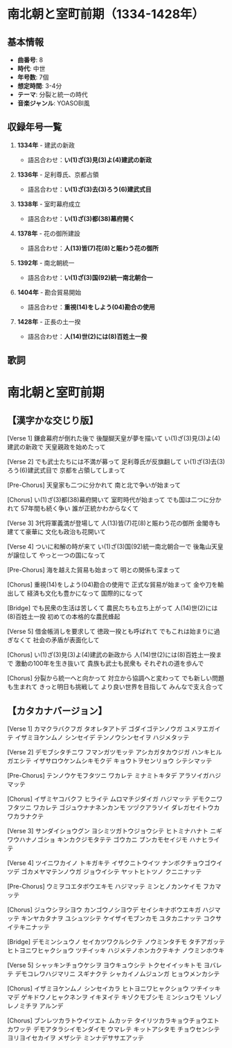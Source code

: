 # 南北朝と室町前期（1334-1428年）

## 基本情報
- **曲番号**: 8
- **時代**: 中世
- **年号数**: 7個
- **想定時間**: 3-4分
- **テーマ**: 分裂と統一の時代
- **音楽ジャンル**: YOASOBI風

## 収録年号一覧

1. **1334年** - 建武の新政
   - 語呂合わせ：**い(1)ざ(3)見(3)よ(4)建武の新政**

2. **1336年** - 足利尊氏、京都占領
   - 語呂合わせ：**い(1)ざ(3)去(3)ろう(6)建武式目**

3. **1338年** - 室町幕府成立
   - 語呂合わせ：**い(1)ざ(3)都(38)幕府開く**

4. **1378年** - 花の御所建設
   - 語呂合わせ：**人(13)皆(7)花(8)と賑わう花の御所**

5. **1392年** - 南北朝統一
   - 語呂合わせ：**い(1)ざ(3)国(92)統一南北朝合一**

6. **1404年** - 勘合貿易開始
   - 語呂合わせ：**重視(14)をしよう(04)勘合の使用**

7. **1428年** - 正長の土一揆
   - 語呂合わせ：**人(14)世(2)には(8)百姓土一揆**

## 歌詞

# 南北朝と室町前期

## 【漢字かな交じり版】

[Verse 1]
鎌倉幕府が倒れた後で
後醍醐天皇が夢を描いて
い(1)ざ(3)見(3)よ(4)建武の新政で
天皇親政を始めたって

[Verse 2]
でも武士たちには不満が募って
足利尊氏が反旗翻して
い(1)ざ(3)去(3)ろう(6)建武式目で
京都を占領してしまって

[Pre-Chorus]
天皇家も二つに分かれて
南と北で争いが始まって

[Chorus]
い(1)ざ(3)都(38)幕府開いて
室町時代が始まって
でも国は二つに分かれて
57年間も続く争い
誰が正統かわからなくて

[Verse 3]
3代将軍義満が登場して
人(13)皆(7)花(8)と賑わう花の御所
金閣寺も建てて豪華に
文化も政治も花開いて

[Verse 4]
ついに和解の時が来て
い(1)ざ(3)国(92)統一南北朝合一で
後亀山天皇が譲位して
やっと一つの国になって

[Pre-Chorus]
海を越えた貿易も始まって
明との関係も深まって

[Chorus]
重視(14)をしよう(04)勘合の使用で
正式な貿易が始まって
金や刀を輸出して
経済も文化も豊かになって
国際的になって

[Bridge]
でも民衆の生活は苦しくて
農民たちも立ち上がって
人(14)世(2)には(8)百姓土一揆
初めての本格的な農民蜂起

[Verse 5]
借金帳消しを要求して
徳政一揆とも呼ばれて
でもこれは始まりに過ぎなくて
社会の矛盾が表面化して

[Chorus]
い(1)ざ(3)見(3)よ(4)建武の新政から
人(14)世(2)には(8)百姓土一揆まで
激動の100年を生き抜いて
貴族も武士も民衆も
それぞれの道を歩んで

[Chorus]
分裂から統一へと向かって
対立から協調へと変わって
でも新しい問題も生まれて
きっと明日も挑戦して
より良い世界を目指して
みんなで支え合って

## 【カタカナバージョン】

[Verse 1]
カマクラバクフガ タオレタアトデ
ゴダイゴテンノウガ ユメヲエガイテ
イザミヨケンムノ シンセイデ
テンノウシンセイヲ ハジメタッテ

[Verse 2]
デモブシタチニワ フマンガツモッテ
アシカガタカウジガ ハンキヒルガエシテ
イザサロウケンムシキモクデ
キョウトヲセンリョウ シテシマッテ

[Pre-Chorus]
テンノウケモフタツニ ワカレテ
ミナミトキタデ アラソイガハジマッテ

[Chorus]
イザミヤコバクフ ヒライテ
ムロマチジダイガ ハジマッテ
デモクニワフタツニ ワカレテ
ゴジュウナナネンカンモ ツヅクアラソイ
ダレガセイトウカ ワカラナクテ

[Verse 3]
サンダイショウグン ヨシミツガトウジョウシテ
ヒトミナハナト ニギワウハナノゴショ
キンカクジモタテテ ゴウカニ
ブンカモセイジモ ハナヒライテ

[Verse 4]
ツイニワカイノ トキガキテ
イザクニトウイツ ナンボクチョウゴウイツデ
ゴカメヤマテンノウガ ジョウイシテ
ヤットヒトツノ クニニナッテ

[Pre-Chorus]
ウミヲコエタボウエキモ ハジマッテ
ミンとノカンケイモ フカマッテ

[Chorus]
ジュウシヲシヨウ カンゴウノシヨウデ
セイシキナボウエキガ ハジマッテ
キンヤカタナヲ ユシュツシテ
ケイザイモブンカモ ユタカニナッテ
コクサイテキニナッテ

[Bridge]
デモミンシュウノ セイカツワクルシクテ
ノウミンタチモ タチアガッテ
ヒトヨニワヒャクショウ ツチイッキ
ハジメテノホンカクテキナ ノウミンホウキ

[Verse 5]
シャッキンチョウケシヲ ヨウキュウシテ
トクセイイッキトモ ヨバレテ
デモコレワハジマリニ スギナクテ
シャカイノムジュンガ ヒョウメンカシテ

[Chorus]
イザミヨケンムノ シンセイカラ
ヒトヨニワヒャクショウ ツチイッキマデ
ゲキドウノヒャクネンヲ イキヌイテ
キゾクモブシモ ミンシュウモ
ソレゾレノミチヲ アルンデ

[Chorus]
ブンレツカラトウイツエト ムカッテ
タイリツカラキョウチョウエト カワッテ
デモアタラシイモンダイモ ウマレテ
キットアシタモ チョウセンシテ
ヨリヨイセカイヲ メザシテ
ミンナデササエアッテ